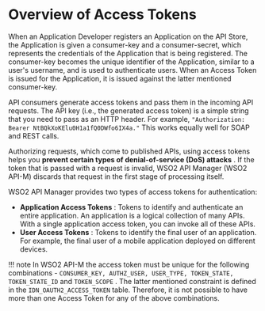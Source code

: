 # Overview of Access Tokens

When an Application Developer registers an Application on the API Store, the Application is given a consumer-key and a consumer-secret, which represents the credentials of the Application that is being registered. The consumer-key becomes the unique identifier of the Application, similar to a user's username, and is used to authenticate users. When an Access Token is issued for the Application, it is issued against the latter mentioned consumer-key.

API consumers generate access tokens and pass them in the incoming API requests. The API key (i.e., the generated access token) is a simple string that you need to pass as an HTTP header. For example, `"Authorization: Bearer NtBQkXoKElu0H1a1fQ0DWfo6IX4a."` This works equally well for SOAP and REST calls.

Authorizing requests, which come to published APIs, using access tokens helps you **prevent certain types of denial-of-service (DoS) attacks** . If the token that is passed with a request is invalid, WSO2 API Manager (WSO2 API-M) discards that request in the first stage of processing itself.

WSO2 API Manager provides two types of access tokens for authentication:

-   **Application Access Tokens** : Tokens to identify and authenticate an entire application. An application is a logical collection of many APIs. With a single application access token, you can invoke all of these APIs.
-   **User Access Tokens** : Tokens to identify the final user of an application. For example, the final user of a mobile application deployed on different devices.

!!! note
In WSO2 API-M the access token must be unique for the following combinations - `CONSUMER_KEY, AUTHZ_USER, USER_TYPE, TOKEN_STATE, TOKEN_STATE_ID` and `TOKEN_SCOPE` . The latter mentioned constraint is defined in the `IDN_OAUTH2_ACCESS_TOKEN` table. Therefore, it is not possible to have more than one Access Token for any of the above combinations.


